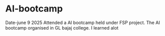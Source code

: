 # AI-bootcamp
Date-june 9 2025
Attended a AI bootcamp held under FSP project.
The AI bootcamp organised in GL bajaj college.
I learned alot

